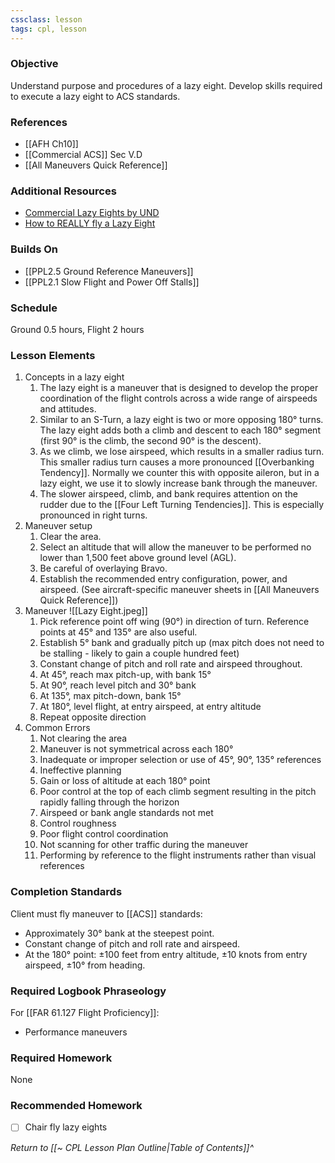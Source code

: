 ```yaml
---
cssclass: lesson
tags: cpl, lesson
---
```

### Objective
Understand purpose and procedures of a lazy eight. Develop skills required to execute a lazy eight to ACS standards.

### References
- [[AFH Ch10]]
- [[Commercial ACS]] Sec V.D
- [[All Maneuvers Quick Reference]]

### Additional Resources
- [Commercial Lazy Eights by UND](https://www.youtube.com/watch?v=yJb2dYtxfpE)
- [How to REALLY fly a Lazy Eight](https://www.youtube.com/watch?v=6oQOUiHhjaY)

### Builds On
- [[PPL2.5 Ground Reference Maneuvers]]
- [[PPL2.1 Slow Flight and Power Off Stalls]]

### Schedule
Ground 0.5 hours, Flight 2 hours

### Lesson Elements
1. Concepts in a lazy eight
	1. The lazy eight is a maneuver that is designed to develop the proper coordination of the flight controls across a wide range of airspeeds and attitudes.
	2. Similar to an S-Turn, a lazy eight is two or more opposing 180° turns. The lazy eight adds both a climb and descent to each 180° segment (first 90° is the climb, the second 90° is the descent).
	3. As we climb, we lose airspeed, which results in a smaller radius turn. This smaller radius turn causes a more pronounced [[Overbanking Tendency]]. Normally we counter this with opposite aileron, but in a lazy eight, we use it to slowly increase bank through the maneuver.
	4. The slower airspeed, climb, and bank requires attention on the rudder due to the [[Four Left Turning Tendencies]]. This is especially pronounced in right turns.
3. Maneuver setup
	1. Clear the area.
	2. Select an altitude that will allow the maneuver to be performed no lower than 1,500 feet above ground level (AGL).
	3. Be careful of overlaying Bravo.
	4. Establish the recommended entry configuration, power, and airspeed. (See aircraft-specific maneuver sheets in [[All Maneuvers Quick Reference]])
4. Maneuver ![[Lazy Eight.jpeg]]
	1. Pick reference point off wing (90°) in direction of turn. Reference points at 45° and 135° are also useful.
	2. Establish 5° bank and gradually pitch up (max pitch does not need to be stalling - likely to gain a couple hundred feet)
	4. Constant change of pitch and roll rate and airspeed throughout.
	5. At 45°, reach max pitch-up, with bank 15°
	6. At 90°, reach level pitch and 30° bank
	7. At 135°, max pitch-down, bank 15°
	8. At 180°, level flight, at entry airspeed, at entry altitude
	9. Repeat opposite direction
5. Common Errors
	1. Not clearing the area
	2. Maneuver is not symmetrical across each 180°
	3. Inadequate or improper selection or use of 45°, 90°, 135° references
	4. Ineffective planning
	5. Gain or loss of altitude at each 180° point
	6. Poor control at the top of each climb segment resulting in the pitch rapidly falling through the horizon
	7. Airspeed or bank angle standards not met
	8. Control roughness
	9. Poor flight control coordination
	10. Not scanning for other traffic during the maneuver
	11. Performing by reference to the flight instruments rather than visual references 

### Completion Standards
Client must fly maneuver to [[ACS]] standards: 
- Approximately 30° bank at the steepest point.
- Constant change of pitch and roll rate and airspeed.
- At the 180° point: ±100 feet from entry altitude, ±10 knots from entry airspeed, ±10° from heading.

### Required Logbook Phraseology
For [[FAR 61.127 Flight Proficiency]]: 
- Performance maneuvers

### Required Homework
 None

### Recommended Homework 
- [ ] Chair fly lazy eights

*Return to [[~ CPL Lesson Plan Outline|Table of Contents]]^*